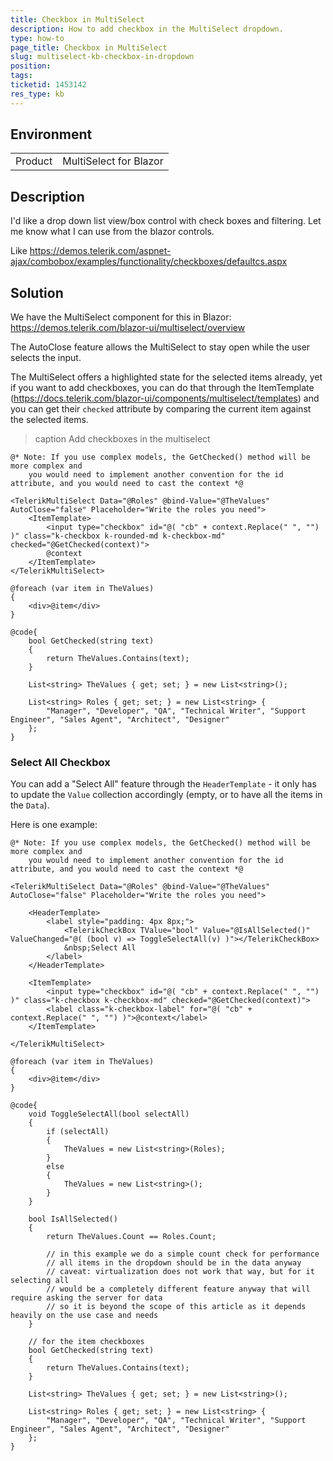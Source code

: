 ```yaml
---
title: Checkbox in MultiSelect
description: How to add checkbox in the MultiSelect dropdown.
type: how-to
page_title: Checkbox in MultiSelect
slug: multiselect-kb-checkbox-in-dropdown
position: 
tags: 
ticketid: 1453142
res_type: kb
---
```


## Environment
<table>
	<tbody>
		<tr>
			<td>Product</td>
			<td>MultiSelect for Blazor</td>
		</tr>
	</tbody>
</table>


## Description

I'd like a drop down list view/box control with check boxes and filtering. Let me know what I can use from the blazor controls.

Like https://demos.telerik.com/aspnet-ajax/combobox/examples/functionality/checkboxes/defaultcs.aspx 


## Solution

We have the MultiSelect component for this in Blazor: https://demos.telerik.com/blazor-ui/multiselect/overview

The AutoClose feature allows the MultiSelect to stay open while the user selects the input.

The MultiSelect offers a highlighted state for the selected items already, yet if you want to add checkboxes, you can do that through the ItemTemplate (https://docs.telerik.com/blazor-ui/components/multiselect/templates) and you can get their `checked` attribute by comparing the current item against the selected items.

>caption Add checkboxes in the multiselect

````CSHTML
@* Note: If you use complex models, the GetChecked() method will be more complex and 
    you would need to implement another convention for the id attribute, and you would need to cast the context *@

<TelerikMultiSelect Data="@Roles" @bind-Value="@TheValues" AutoClose="false" Placeholder="Write the roles you need">
    <ItemTemplate>
        <input type="checkbox" id="@( "cb" + context.Replace(" ", "") )" class="k-checkbox k-rounded-md k-checkbox-md" checked="@GetChecked(context)">
        @context
    </ItemTemplate>
</TelerikMultiSelect>

@foreach (var item in TheValues)
{
    <div>@item</div>
}

@code{
    bool GetChecked(string text)
    {
        return TheValues.Contains(text);
    }

    List<string> TheValues { get; set; } = new List<string>();

    List<string> Roles { get; set; } = new List<string> {
        "Manager", "Developer", "QA", "Technical Writer", "Support Engineer", "Sales Agent", "Architect", "Designer"
    };
}
````

### Select All Checkbox

You can add a "Select All" feature through the `HeaderTemplate` - it only has to update the `Value` collection accordingly (empty, or to have all the items in the `Data`).

Here is one example:

````CSHTML
@* Note: If you use complex models, the GetChecked() method will be more complex and
    you would need to implement another convention for the id attribute, and you would need to cast the context *@
    
<TelerikMultiSelect Data="@Roles" @bind-Value="@TheValues" AutoClose="false" Placeholder="Write the roles you need">

    <HeaderTemplate>
        <label style="padding: 4px 8px;">
            <TelerikCheckBox TValue="bool" Value="@IsAllSelected()" ValueChanged="@( (bool v) => ToggleSelectAll(v) )"></TelerikCheckBox>
            &nbsp;Select All
        </label>
    </HeaderTemplate>

    <ItemTemplate>
        <input type="checkbox" id="@( "cb" + context.Replace(" ", "") )" class="k-checkbox k-checkbox-md" checked="@GetChecked(context)">
        <label class="k-checkbox-label" for="@( "cb" + context.Replace(" ", "") )">@context</label>
    </ItemTemplate>

</TelerikMultiSelect>

@foreach (var item in TheValues)
{
    <div>@item</div>
}

@code{
    void ToggleSelectAll(bool selectAll)
    {
        if (selectAll)
        {
            TheValues = new List<string>(Roles);
        }
        else
        {
            TheValues = new List<string>();
        }
    }

    bool IsAllSelected()
    {
        return TheValues.Count == Roles.Count;

        // in this example we do a simple count check for performance
        // all items in the dropdown should be in the data anyway
        // caveat: virtualization does not work that way, but for it selecting all
        // would be a completely different feature anyway that will require asking the server for data
        // so it is beyond the scope of this article as it depends heavily on the use case and needs
    }
    
    // for the item checkboxes
    bool GetChecked(string text)
    {
        return TheValues.Contains(text);
    }

    List<string> TheValues { get; set; } = new List<string>();

    List<string> Roles { get; set; } = new List<string> {
        "Manager", "Developer", "QA", "Technical Writer", "Support Engineer", "Sales Agent", "Architect", "Designer"
    };
}
````

